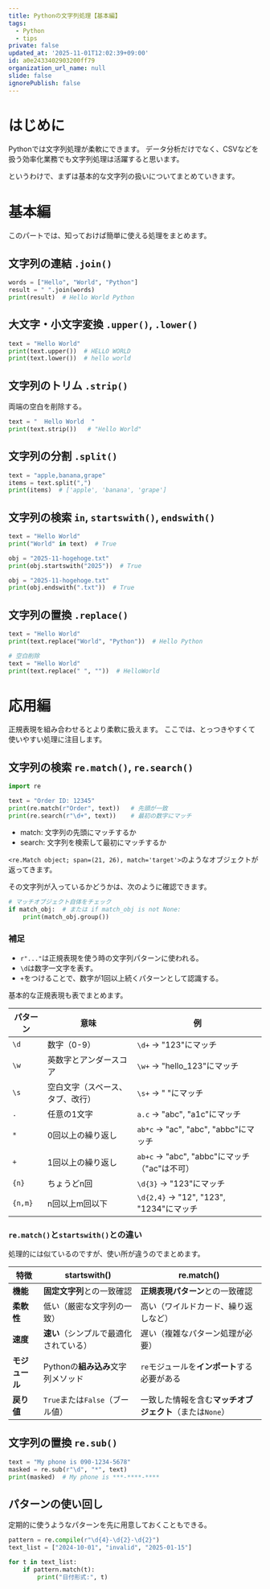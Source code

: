 ```yaml
---
title: Pythonの文字列処理【基本編】
tags:
  - Python
  - tips
private: false
updated_at: '2025-11-01T12:02:39+09:00'
id: a0e2433402903200ff79
organization_url_name: null
slide: false
ignorePublish: false
---
```

# はじめに

Pythonでは文字列処理が柔軟にできます。
データ分析だけでなく、CSVなどを扱う効率化業務でも文字列処理は活躍すると思います。

というわけで、まずは基本的な文字列の扱いについてまとめていきます。

# 基本編

このパートでは、知っておけば簡単に使える処理をまとめます。

## 文字列の連結 `.join()`

```py
words = ["Hello", "World", "Python"]
result = " ".join(words)
print(result)  # Hello World Python
```

## 大文字・小文字変換 `.upper()`, `.lower()`

```py
text = "Hello World"
print(text.upper())  # HELLO WORLD
print(text.lower())  # hello world
```


## 文字列のトリム `.strip()`

両端の空白を削除する。

```py
text = "  Hello World  "
print(text.strip())   # "Hello World"
```

## 文字列の分割 `.split()`

```py
text = "apple,banana,grape"
items = text.split(",")
print(items)  # ['apple', 'banana', 'grape']
```

## 文字列の検索 `in`, `startswith()`, `endswith()`

```py
text = "Hello World"
print("World" in text)  # True
```

```py
obj = "2025-11-hogehoge.txt"
print(obj.startswith("2025"))  # True
```

```py
obj = "2025-11-hogehoge.txt"
print(obj.endswith(".txt"))  # True
```

## 文字列の置換 `.replace()`

```py
text = "Hello World"
print(text.replace("World", "Python"))  # Hello Python
```

```py
# 空白削除
text = "Hello World"
print(text.replace(" ", ""))  # HelloWorld
```


# 応用編

正規表現を組み合わせるとより柔軟に扱えます。
ここでは、とっつきやすくて使いやすい処理に注目します。

## 文字列の検索 `re.match()`, `re.search()`



```py
import re

text = "Order ID: 12345"
print(re.match(r"Order", text))   # 先頭が一致
print(re.search(r"\d+", text))    # 最初の数字にマッチ
```

- match: 文字列の先頭にマッチするか
- search: 文字列を検索して最初にマッチするか


`<re.Match object; span=(21, 26), match='target'>`のようなオブジェクトが返ってきます。

その文字列が入っているかどうかは、次のように確認できます。
```py
# マッチオブジェクト自体をチェック
if match_obj:  # または if match_obj is not None:
    print(match_obj.group())
```


### 補足

- `r"..."`は正規表現を使う時の文字列パターンに使われる。
- `\d`は数字一文字を表す。
- `+`をつけることで、数字が1回以上続くパターンとして認識する。

基本的な正規表現も表でまとめます。

| パターン | 意味 | 例 |
|---------|------|-----|
| `\d` | 数字（0-9） | `\d+` → "123"にマッチ |
| `\w` | 英数字とアンダースコア | `\w+` → "hello_123"にマッチ |
| `\s` | 空白文字（スペース、タブ、改行） | `\s+` → "   "にマッチ |
| `.` | 任意の1文字 | `a.c` → "abc", "a1c"にマッチ |
| `*` | 0回以上の繰り返し | `ab*c` → "ac", "abc", "abbc"にマッチ |
| `+` | 1回以上の繰り返し | `ab+c` → "abc", "abbc"にマッチ（"ac"は不可） |
| `{n}` | ちょうどn回 | `\d{3}` → "123"にマッチ |
| `{n,m}` | n回以上m回以下 | `\d{2,4}` → "12", "123", "1234"にマッチ |


### `re.match()`と`startswith()`との違い

処理的には似ているのですが、使い所が違うのでまとめます。

| **特徴** | **startswith()** | **re.match()** |
| --- | --- | --- |
| **機能** | **固定文字列**との一致確認 | **正規表現パターン**との一致確認 |
| **柔軟性** | 低い（厳密な文字列の一致） | 高い（ワイルドカード、繰り返しなど） |
| **速度** | **速い**（シンプルで最適化されている） | 遅い（複雑なパターン処理が必要） |
| **モジュール** | Pythonの**組み込み**文字列メソッド | `re`モジュールを**インポート**する必要がある |
| **戻り値** | `True`または`False`（ブール値） | 一致した情報を含む**マッチオブジェクト**（または`None`） |


## 文字列の置換 `re.sub()`

```py
text = "My phone is 090-1234-5678"
masked = re.sub(r"\d", "*", text)
print(masked)  # My phone is ***-****-****
```

## パターンの使い回し

定期的に使うようなパターンを先に用意しておくこともできる。

```py
pattern = re.compile(r"\d{4}-\d{2}-\d{2}")
text_list = ["2024-10-01", "invalid", "2025-01-15"]

for t in text_list:
    if pattern.match(t):
        print("日付形式:", t)
```
